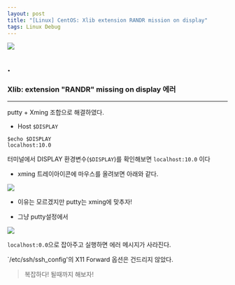 ```yaml
---
layout: post
title: "[Linux] CentOS: Xlib extension RANDR mission on display"
tags: Linux Debug
---
```


![](https://cdn.pixabay.com/photo/2015/01/08/18/24/children-593313_1280.jpg)

## .

### Xlib: extension "RANDR" missing on display 에러
---

putty + Xming 조합으로 해결하였다.

- Host `$DISPLAY`

```console
$echo $DISPLAY
localhost:10.0
```
터미널에서 DISPLAY 환경변수(`$DISPLAY`)를 확인해보면 `localhost:10.0` 이다

- xming 트레이아이콘에 마우스를 올려보면 아래와 같다.

![](https://i.ibb.co/dGVRmWs/xmingtray.png)

- 이유는 모르겠지만 putty는 xming에 맞추자!

- 그냥 putty설정에서

![](https://i.ibb.co/CnLNMN1/centos-Putty.png)

`localhost:0.0`으로 잡아주고 실행하면 에러 메시지가 사라진다.

`/etc/ssh/ssh_config'의 X11 Forward 옵션은 건드리지 않았다.


> 복잡하다! 될때까지 해보자!
